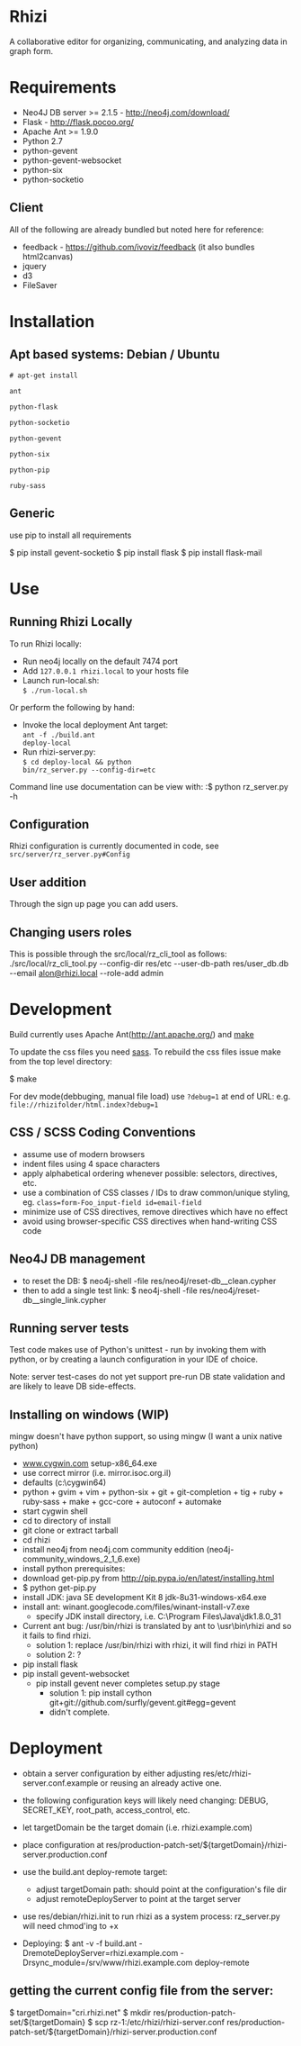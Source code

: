# Rhizi
A collaborative editor for organizing, communicating, and analyzing data in graph form.

# Requirements
- Neo4J DB server >= 2.1.5 - http://neo4j.com/download/
- Flask - http://flask.pocoo.org/
- Apache Ant >= 1.9.0
- Python 2.7
- python-gevent
- python-gevent-websocket
- python-six
- python-socketio

## Client
All of the following are already bundled but noted here for reference:
- feedback - https://github.com/ivoviz/feedback (it also bundles html2canvas)
- jquery
- d3
- FileSaver

# Installation
## Apt based systems: Debian / Ubuntu
<code># apt-get install \
ant \
python-flask \
python-socketio \
python-gevent \
python-six \
python-pip \
ruby-sass
</code>

## Generic
use pip to install all requirements

 $ pip install gevent-socketio
 $ pip install flask
 $ pip install flask-mail

# Use
## Running Rhizi Locally
To run Rhizi locally:
- Run neo4j locally on the default 7474 port
- Add <code>127.0.0.1 rhizi.local</code> to your hosts file
- Launch run-local.sh:<br>
<code>$ ./run-local.sh</code>

Or perform the following by hand:

- Invoke the local deployment Ant target:<br>
<code>ant -f ./build.ant deploy-local</code>
- Run rhizi-server.py:<br>
<code>$ cd deploy-local && python bin/rz_server.py --config-dir=etc</code>

Command line use documentation can be view with:
:$ python rz_server.py -h

## Configuration
Rhizi configuration is currently documented in code, see <code>src/server/rz_server.py#Config</code>

## User addition
Through the sign up page you can add users.

## Changing users roles
This is possible through the src/local/rz_cli_tool as follows:
./src/local/rz_cli_tool.py --config-dir res/etc --user-db-path res/user_db.db --email alon@rhizi.local --role-add admin

# Development
Build currently uses Apache Ant(http://ant.apache.org/) and [make](https://www.gnu.org/software/make/)

To update the css files you need [sass](http://sass-lang.com/). To rebuild the css files issue make from the top level directory:

 $ make

 For dev mode(debbuging, manual file load) use `?debug=1` at end of URL: e.g. `file://rhizifolder/html.index?debug=1`

## CSS / SCSS Coding Conventions
- assume use of modern browsers
- indent files using 4 space characters
- apply alphabetical ordering whenever possible: selectors, directives, etc.
- use a combination of CSS classes / IDs to draw common/unique styling, eg. <code>class=form-Foo\_input-field id=email-field</code>
- minimize use of CSS directives, remove directives which have no effect
- avoid using browser-specific CSS directives when hand-writing CSS code

## Neo4J DB management
- to reset the DB:
 $ neo4j-shell -file res/neo4j/reset-db__clean.cypher
- then to add a single test link:
 $ neo4j-shell -file res/neo4j/reset-db__single_link.cypher

## Running server tests
Test code makes use of Python's unittest - run by invoking them with python,
or by creating a launch configuration in your IDE of choice.

Note: server test-cases do not yet support pre-run DB state validation and are
likely to leave DB side-effects.

## Installing on windows (WIP)
mingw doesn't have python support, so using mingw (I want a unix native python)

- www.cygwin.com setup-x86_64.exe
- use correct mirror (i.e. mirror.isoc.org.il)
- defaults (c:\cygwin64)
- python + gvim + vim + python-six + git + git-completion + tig + ruby + ruby-sass + make + gcc-core + autoconf + automake
- start cygwin shell
- cd to directory of install
- git clone or extract tarball
- cd rhizi
- install neo4j from neo4j.com community eddition (neo4j-community_windows_2_1_6.exe)
- install python prerequisites:
- download get-pip.py from http://pip.pypa.io/en/latest/installing.html
- $ python get-pip.py
- install JDK: java SE development Kit 8 jdk-8u31-windows-x64.exe
- install ant: winant.googlecode.com/files/winant-install-v7.exe
  - specify JDK install directory, i.e. C:\Program Files\Java\jdk1.8.0_31
- Current ant bug: /usr/bin/rhizi is translated by ant to \usr\bin\rhizi and so it fails to find rhizi.
  - solution 1: replace /usr/bin/rhizi with rhizi, it will find rhizi in PATH
  - solution 2: ?
- pip install flask
- pip install gevent-websocket
  - pip install gevent never completes setup.py stage
    - solution 1: pip install cython git+git://github.com/surfly/gevent.git#egg=gevent
    - didn't complete.

# Deployment
- obtain a server configuration by either adjusting res/etc/rhizi-server.conf.example or reusing an already active one.
- the following configuration keys will likely need changing: DEBUG, SECRET_KEY, root_path, access_control, etc.
- let targetDomain be the target domain (i.e. rhizi.example.com)
- place configuration at res/production-patch-set/${targetDomain}/rhizi-server.production.conf
- use the build.ant deploy-remote target:
  - adjust targetDomain path: should point at the configuration's file dir
  - adjust remoteDeployServer to point at the target server
- use res/debian/rhizi.init to run rhizi as a system process: rz_server.py will need chmod'ing to +x

- Deploying:
 $ ant -v -f build.ant -DremoteDeployServer=rhizi.example.com -Drsync_module=/srv/www/rhizi.example.com deploy-remote

## getting the current config file from the server:

 $ targetDomain="cri.rhizi.net"
 $ mkdir res/production-patch-set/${targetDomain}
 $ scp rz-1:/etc/rhizi/rhizi-server.conf res/production-patch-set/${targetDomain}/rhizi-server.production.conf
